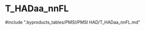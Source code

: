 # T_HADaa_nnFL

<!-- ATTENTION : Ne pas supprimer ou modifier la ligne ci-dessous -->
#include ".byproducts_tables/PMSI/PMSI HAD/T_HADaa_nnFL.md"
<!-- ATTENTION : Ne pas supprimer ou modifier la ligne ci-dessus -->

